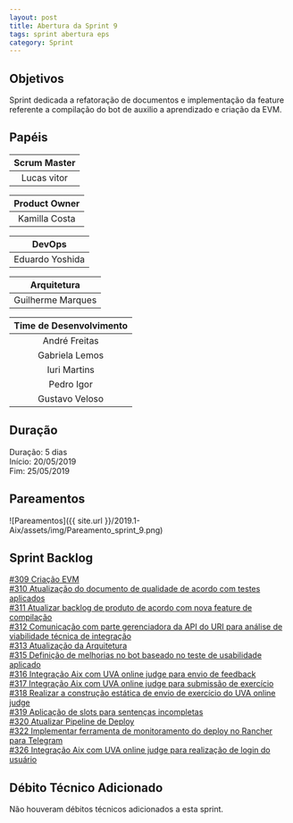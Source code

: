 ```yaml
---
layout: post
title: Abertura da Sprint 9
tags: sprint abertura eps
category: Sprint
---
```


## Objetivos

Sprint dedicada a refatoração de documentos e implementação da feature referente a compilação do bot de auxilio a aprendizado e criação da EVM.

## Papéis

| **Scrum Master**|
|:--:|
|Lucas vitor|

|**Product Owner**|
|:--:|
|Kamilla Costa|

|**DevOps**|
|:--:|
|Eduardo Yoshida|

|**Arquitetura**|
|:--:|
|Guilherme Marques|

| Time de Desenvolvimento |
|:--:|
|André Freitas|
|Gabriela Lemos|
|Iuri Martins|
|Pedro Igor|
|Gustavo Veloso|

## Duração

Duração: 5 dias<br>
Início: 20/05/2019<br>
Fim: 25/05/2019

<!--more-->

## Pareamentos

![Pareamentos]({{ site.url }}/2019.1-Aix/assets/img/Pareamento_sprint_9.png)

## Sprint Backlog

[#309 Criação EVM](https://github.com/fga-eps-mds/2019.1-Aix/issues/309)<br>
[#310 Atualização do documento de qualidade de acordo com testes aplicados](https://github.com/fga-eps-mds/2019.1-Aix/issues/310)<br>
[#311 Atualizar backlog de produto de acordo com nova feature de compilação](https://github.com/fga-eps-mds/2019.1-Aix/issues/311)<br>
[#312 Comunicação com parte gerenciadora da API do URI para análise de viabilidade técnica de integração](https://github.com/fga-eps-mds/2019.1-Aix/issues/312)<br>
[#313 Atualização da Arquitetura](https://github.com/fga-eps-mds/2019.1-Aix/issues/313)<br>
[#315 Definição de melhorias no bot baseado no teste de usabilidade aplicado](https://github.com/fga-eps-mds/2019.1-Aix/issues/315)<br>
[#316 Integração Aix com UVA online judge para envio de feedback](https://github.com/fga-eps-mds/2019.1-Aix/issues/316)<br>
[#317 Integração Aix com UVA online judge para submissão de exercício](https://github.com/fga-eps-mds/2019.1-Aix/issues/317)<br>
[#318 Realizar a construção estática de envio de exercício do UVA online judge](https://github.com/fga-eps-mds/2019.1-Aix/issues/318)<br>
[#319 Aplicação de slots para sentenças incompletas](https://github.com/fga-eps-mds/2019.1-Aix/issues/319)<br>
[#320 Atualizar Pipeline de Deploy](https://github.com/fga-eps-mds/2019.1-Aix/issues/320)<br>
[#322 Implementar ferramenta de monitoramento do deploy no Rancher para Telegram](https://github.com/fga-eps-mds/2019.1-Aix/issues/322)<br>
[#326 Integração Aix com UVA online judge para realização de login do usuário](https://github.com/fga-eps-mds/2019.1-Aix/issues/326)<br>

## Débito Técnico Adicionado

Não houveram débitos técnicos adicionados a esta sprint.
